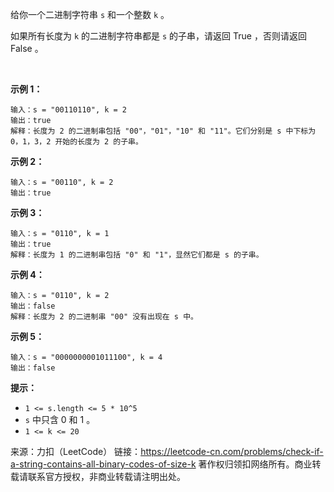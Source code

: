 给你一个二进制字符串 ```s``` 和一个整数 ```k``` 。

如果所有长度为 ```k``` 的二进制字符串都是 ```s``` 的子串，请返回 True ，否则请返回 False 。

 

**示例 1：**
```
输入：s = "00110110", k = 2
输出：true
解释：长度为 2 的二进制串包括 "00"，"01"，"10" 和 "11"。它们分别是 s 中下标为 0，1，3，2 开始的长度为 2 的子串。
```
**示例 2：**
```
输入：s = "00110", k = 2
输出：true
```
**示例 3：**
```
输入：s = "0110", k = 1
输出：true
解释：长度为 1 的二进制串包括 "0" 和 "1"，显然它们都是 s 的子串。
```
**示例 4：**
```
输入：s = "0110", k = 2
输出：false
解释：长度为 2 的二进制串 "00" 没有出现在 s 中。
```
**示例 5：**
```
输入：s = "0000000001011100", k = 4
输出：false
```

**提示：**

* ```1 <= s.length <= 5 * 10^5```
* ```s``` 中只含 0 和 1 。
* ```1 <= k <= 20```

来源：力扣（LeetCode）
链接：https://leetcode-cn.com/problems/check-if-a-string-contains-all-binary-codes-of-size-k
著作权归领扣网络所有。商业转载请联系官方授权，非商业转载请注明出处。
